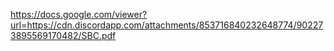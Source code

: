  https://docs.google.com/viewer?url=https://cdn.discordapp.com/attachments/853716840232648774/902273895569170482/SBC.pdf 
